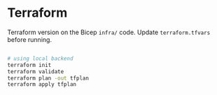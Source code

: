 # Terraform

Terraform version on the Bicep `infra/` code.  Update `terraform.tfvars` before running.

````bash

# using local backend
terraform init
terraform validate
terraform plan -out tfplan
terraform apply tfplan

````
